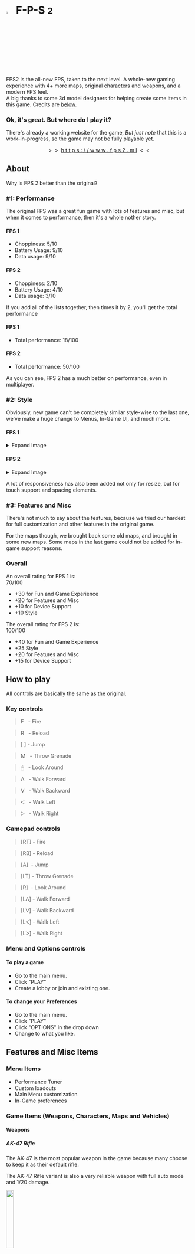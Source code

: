 # <img src="favicon.ico" width="4%"> F-P-S <small>2</small>
FPS2 is the all-new FPS, taken to the next level. A whole-new gaming experience with 4+ more maps, original characters and weapons, and a modern FPS feel.<br>
A big thanks to some 3d model designers for helping create some items in this game. Credits are [below](#credits).

### Ok, it's great. But where do I play it?
There's already a working website for the game, _But just note_ that this is a work-in-progress, so the game may not be fully playable yet.
<p align="center">>&nbsp;&nbsp;>&nbsp;&nbsp;<a href="https://www.fps2.ml">h t t p s : / / w w w . f p s 2 . m l</a>&nbsp;&nbsp;<&nbsp;&nbsp;<</p>

## About
Why is FPS 2 better than the original?
### #1: Performance
The original FPS was a great fun game with lots of features and misc, but when it comes to performance, then it's a whole nother story.

#### FPS 1
- Choppiness: 5/10
- Battery Usage: 9/10
- Data usage: 9/10

#### FPS 2
- Choppiness: 2/10
- Battery Usage: 4/10
- Data usage: 3/10

If you add all of the lists together, then times it by 2, you'll get the total performance

#### FPS 1
- Total performance: 18/100

#### FPS 2
- Total performance: 50/100

As you can see, FPS 2 has a much better on performance, even in multiplayer.

### #2: Style

Obviously, new game can't be completely similar style-wise to the last one, we've make a huge change to Menus, In-Game UI, and much more.

#### FPS 1
<details>
<summary>Expand Image</summary>
<img alt="Image 1" src="https://user-images.githubusercontent.com/88283567/195455889-0e576da7-6ae8-4911-a214-6c5e364f413f.png">
</details>

#### FPS 2
<details>
<summary>Expand Image</summary>
<img alt="Image 1" src="https://user-images.githubusercontent.com/88283567/195455955-08f27cd2-3f25-44e4-965f-e1e4e006bb2c.png">
</details>

A lot of responsiveness has also been added not only for resize, but for touch support and spacing elements.

### #3: Features and Misc
There's not much to say about the features, because we tried our hardest for full customization and other features in the original game.

For the maps though, we brought back some old maps, and brought in some new maps. Some maps in the last game could not be added for in-game support reasons.

### Overall
An overall rating for FPS 1 is:<br>
70/100

- +30 for Fun and Game Experience
- +20 for Features and Misc
- +10 for Device Support
- +10 Style

The overall rating for FPS 2 is:<br>
100/100

- +40 for Fun and Game Experience
- +25 Style
- +20 for Features and Misc
- +15 for Device Support

## How to play
All controls are basically the same as the original.

### Key controls
<blockquote>F &nbsp;&nbsp;- Fire</blockquote>
<blockquote>R &nbsp;&nbsp;- Reload</blockquote>
<blockquote>[ ] - Jump</blockquote>
<blockquote>M &nbsp;&nbsp;- Throw Grenade</blockquote>
<blockquote>🖱 &nbsp;&nbsp;- Look Around</blockquote>
<blockquote>ᐱ &nbsp;&nbsp;- Walk Forward</blockquote>
<blockquote>ᐯ &nbsp;&nbsp;- Walk Backward</blockquote>
<blockquote>ᐸ &nbsp;&nbsp;- Walk Left</blockquote>
<blockquote>ᐳ &nbsp;&nbsp;- Walk Right</blockquote>

### Gamepad controls
<blockquote>[RT] - Fire</blockquote>
<blockquote>[RB] - Reload</blockquote>
<blockquote>[A] &nbsp;- Jump</blockquote>
<blockquote>[LT] - Throw Grenade</blockquote>
<blockquote>[R] &nbsp;- Look Around</blockquote>
<blockquote>[Lᐱ] - Walk Forward</blockquote>
<blockquote>[Lᐯ] - Walk Backward</blockquote>
<blockquote>[Lᐸ] - Walk Left</blockquote>
<blockquote>[Lᐳ] - Walk Right</blockquote>

### Menu and Options controls
#### To play a game
- Go to the main menu.
- Click "PLAY"
- Create a lobby or join and existing one.

#### To change your Preferences
- Go to the main menu.
- Click "PLAY"
- Click "OPTIONS" in the drop down
- Change to what you like.

## Features and Misc Items
### Menu Items
- Performance Tuner
- Custom loadouts
- Main Menu customization
- In-Game preferences
### Game Items (Weapons, Characters, Maps and Vehicles)
#### Weapons
##### AK-47 Rifle
The AK-47 is the most popular weapon in the game because many choose to keep it as their default rifle.

The AK-47 Rifle variant is also a very reliable weapon with full auto mode and 1/20 damage.

<img src="images/guns/Assault_Rifle.png" width="20%">

<details>
<summary>Show details</summary>
<ul>
<li>Damage: 5/100</li>
<li>Accuracy: 55/100</li>
<li>Recoil: 20/100</li>
<li>Fire delay: 120 ms</li>
<li>Reload time: 6500 ms</li>
</ul>
</details>

##### Desert Eagle
The .50 cal Desert Eagle ("Deagle") a very high-recoil and causes critical damage with just a single bullet.

It fires .50 Cal black-tip armor-piercing rounds.

<img src="images/guns/Desert_Eagle.png" width="20%">

<details>
<summary>Show details</summary>
<ul>
<li>Damage: 15/100</li>
<li>Accuracy: 30/100</li>
<li>Recoil: 60/100</li>
<li>Fire delay: 250 ms</li>
<li>Reload time: 3000 ms</li>
</ul>
</details>

##### Sniper Rifle
The Sniper Rifle or "Marksman Rifle" is a high-damage DMR that works for close-range and mid-range use.

This weapon is in between two kinds of weapons: A .50 cal sniper rifle, and a mid-range DMR.

<img src="images/guns/Sniper_Rifle.png" width="20%">

<details>
<summary>Show details</summary>
<ul>
<li>Damage: 40/100</li>
<li>Accuracy: 40/100</li>
<li>Recoil: 30/100</li>
<li>Fire delay: 250 ms</li>
<li>Reload time: 2500 ms</li>
</ul>
</details>

##### Remington Shotgun
The Remington 870 Shotgun is a beautiful high-damaging rifle, with all kinds of finishing and a wooden grip.

It fires tiny __Birdshot__ pellets from a 380 shotgun shell, as well as some varieties of __Buckshot__.

<img src="images/guns/Remington_Shotgun.png" width="20%">

<details>
<summary>Show details</summary>
<ul>
<li>Damage: 40/100</li>
<li>Accuracy: 55/100</li>
<li>Recoil: 35/100</li>
<li>Fire delay: 100 ms</li>
<li>Reload time: 3000 ms</li>
</ul>
</details>

##### Railgun
The Railgun is an electric weapon which fires ammunition by charging it through a coil tube.

The Railgun can also inject objects with an explosive, or just use the plain ammuntion.

<img src="images/guns/Rail_Gun.png" width="20%">

<details>
<summary>Show details</summary>
<ul>
<li>Damage: 100/100</li>
<li>Accuracy: 35/100</li>
<li>Recoil: 50/100</li>
<li>Fire delay: [N/A] ms</li>
<li>Reload time: 2500 ms</li>
</ul>
</details>

##### P90 SMG
The P90 is a full auto SMG/UZI that uses very fast rapid-fire, and causes minimal damage on semi-auto mode.

The P90 is a favored weapon for being __easy to use__, __reliable__, and __fast__.

<img src="images/guns/P90_SMG.png" width="20%">

<details>
<summary>Show details</summary>
<ul>
<li>Damage: 5/100</li>
<li>Accuracy: 40/100</li>
<li>Recoil: 15/100</li>
<li>Fire delay: [N/A] ms</li>
<li>Reload time: 2000 ms</li>
</ul>
</details>

##### Grenade Launcher
The M32 Grenade Launcher is a basic cannon that launches frag grenades up to 30m.

This weapon is most commonly used in vehicle-operated warzones on the battlefield.

<img src="images/guns/Grenade_Launcher.png" width="20%">

<details>
<summary>Show details</summary>
<ul>
<li>Damage: [N/A]</li>
<li>Accuracy: 50/100</li>
<li>Recoil: 20/100</li>
<li>Fire delay: [N/A] ms</li>
<li>Reload time: 0 ms</li>
</ul>
</details>

##### Rocket Launcher
The Rocket Launcher streams an Air Rocket into the target it's aiming at.

This weapon is most commonly used in vehicle-operated warzones on the battlefield, just like the Grenade Launcher.

<img src="images/guns/Rocket_Launcher.png" width="20%">

<details>
<summary>Show details</summary>
<ul>
<li>Damage: 95/100</li>
<li>Accuracy: 10/100</li>
<li>Recoil: 25/100</li>
<li>Fire delay: [N/A] ms</li>
<li>Reload time: 0 ms</li>
</ul>
</details>

##### 9mm Glock
The Glock-17 is a semi-auto pistol, that uses 9mm pistol rounds.

The Glock is available in many situations during the game, which makes it the go-2 pistol/secondary weapon.

<img src="images/guns/9mm_Pistol.png" width="20%">

<details>
<summary>Show details</summary>
<ul>
<li>Damage: 20/100</li>
<li>Accuracy: 25/100</li>
<li>Recoil: 15/100</li>
<li>Fire delay: 50 ms</li>
<li>Reload time: 1600 ms</li>
</ul>
</details>

#### Vehicles
##### Army Humvee
The Humvee Pickup is a reliable vehicle that takes 100+ damage without being destroyed, but watch out for those tight corners!

<img src="images/vehicles/Humvee.png" width="100%">

#### Maps
##### Cargo Port
The Cargo Port map appeared in the original FPS with low-poly textures, blurry lighting and no shadows.

The all-new Cargo Port map features physically lighting, realistic shadows, and high-resolution textures, with light emitting from the sun.

<img src="images/maps/cargo.png" width="100%">

<details>
<summary>Show old map</summary>
<img src="https://fps5.ml/images/maps/cargo.png" width="100%">
</details>

##### Vertex
The map "Vertex" appeared several times in the first prototypes of FPS 1.

This map has been redesigned to perfection in this amazing old-fashioned farm-like styled map.

<img src="images/maps/vertex.png" width="100%">

##### Ghost City
The Ghost Map also appeared in FPS 1, but not until the very end of the game developement.

The map is not very big in width, but lengthwise is a different story.

<img src="images/maps/ghost.png" width="100%">

##### Abandoned City
The Abandoned City is like the ["Ghost" map](#ghost-city), but it's bigger and a little more realistic.

The Abandoned City is futuristic because of it's unique in-game capabilities.

<img src="images/maps/city.png" width="100%">

### In-game photos
![image](https://user-images.githubusercontent.com/88283567/195461720-389c8954-3d40-4b9e-a297-5f9f0b9e71d0.png)

![image](https://user-images.githubusercontent.com/88283567/195461772-de848194-420e-4f88-92db-08c157678443.png)

![image](https://user-images.githubusercontent.com/88283567/195461824-92c976d4-cfbe-4615-9d10-41c30ff03412.png)

![image](https://user-images.githubusercontent.com/88283567/195461968-8e195d7a-0851-4bab-a13d-fdbfad0096d8.png)

## Credits
<img alt="Sketchfab" src="https://user-images.githubusercontent.com/88283567/195716404-f131a400-c38b-47f1-be88-7772d19889dc.png" width="1%">&nbsp;&nbsp;[Animated AK-47 Arms](https://sketchfab.com/3d-models/ak47-6e51d6ffd33e412a930aff9f520066e1) by [kursat_sokmen](https://sketchfab.com/kursat_sokmen) - Licensed under CC 4.0

<img alt="Sketchfab" src="https://user-images.githubusercontent.com/88283567/195716404-f131a400-c38b-47f1-be88-7772d19889dc.png" width="1%">&nbsp;&nbsp;[Animated AK-47 Rifle](https://sketchfab.com/3d-models/ak47-831519a097d84e079fd8bc4b15e5b57d) by [wburton95](https://sketchfab.com/wburton95) - Licensed under CC 4.0

<img alt="Sketchfab" src="https://user-images.githubusercontent.com/88283567/195716404-f131a400-c38b-47f1-be88-7772d19889dc.png" width="1%">&nbsp;&nbsp;[Desert Eagle Pistol](https://sketchfab.com/3d-models/desert-eagle-gun-1605b6c38826433fb3fe564e1d043199) by [attix84work](https://sketchfab.com/attix84work) - Licensed under CC 4.0

<img alt="Sketchfab" src="https://user-images.githubusercontent.com/88283567/195716404-f131a400-c38b-47f1-be88-7772d19889dc.png" width="1%">&nbsp;&nbsp;[Sniper Rifle](https://sketchfab.com/3d-models/sniper-rifle-gameready-free-e520b234140049e7890db0b6c29d3925) by [pashtetuser](https://sketchfab.com/pashtetuser) - Licensed under CC 4.0

<img alt="Sketchfab" src="https://user-images.githubusercontent.com/88283567/195716404-f131a400-c38b-47f1-be88-7772d19889dc.png" width="1%">&nbsp;&nbsp;[Remington Shotgun](https://sketchfab.com/3d-models/shotgun-bec49e6f99e347cbb60e6390b2c4202c) by [Jonathan Steylaerts](https://sketchfab.com/JonathanSteylaerts) - Licensed under CC 4.0

<img alt="Sketchfab" src="https://user-images.githubusercontent.com/88283567/195716404-f131a400-c38b-47f1-be88-7772d19889dc.png" width="1%">&nbsp;&nbsp;[P90 SMG](https://sketchfab.com/3d-models/smg-90-3b5371ff0db24407ab592997e5038ad3) by [TORI106](https://sketchfab.com/TORI106) - Licensed under CC 4.0

<img alt="Sketchfab" src="https://user-images.githubusercontent.com/88283567/195716404-f131a400-c38b-47f1-be88-7772d19889dc.png" width="1%">&nbsp;&nbsp;[M32 Grenade Launcher](https://sketchfab.com/3d-models/m32-grenade-laucher-f7dea83e9f114de99f2e964572f8d7d7) by [hpedrors](https://sketchfab.com/hpedrors) - Licensed under CC 4.0

<img alt="Sketchfab" src="https://user-images.githubusercontent.com/88283567/195716404-f131a400-c38b-47f1-be88-7772d19889dc.png" width="1%">&nbsp;&nbsp;[Rocket Launcher](https://sketchfab.com/3d-models/rocket-launcher-32177fca0bf54bf3a844b3ba61845c28) by [Ivan008](https://sketchfab.com/hukan008) - Licensed under CC 4.0

<img alt="Sketchfab" src="https://user-images.githubusercontent.com/88283567/195716404-f131a400-c38b-47f1-be88-7772d19889dc.png" width="1%">&nbsp;&nbsp;[Humvee Vehicle](https://sketchfab.com/3d-models/low-poly-humvee-vehicle-fac4178dc3db4eb9abf7f45425125e1e) by [Duane's Mind](https://sketchfab.com/duanesmind) - Licensed under CC 4.0

<img alt="Sketchfab" src="https://user-images.githubusercontent.com/88283567/195716404-f131a400-c38b-47f1-be88-7772d19889dc.png" width="1%">&nbsp;&nbsp;[Weapon Box](https://sketchfab.com/3d-models/weapon-box-f59a809c194b459ca884796618315463) by [dwantin](https://sketchfab.com/dwantin) - Licensed under CC 4.0

<img alt="Poly Haven" src="https://user-images.githubusercontent.com/88283567/195717428-d6f221ff-2a00-4aac-868b-670179f8731a.png" width="1%">&nbsp;&nbsp;[Sky Texture](https://polyhaven.com/a/veld_fire) by [Greg Zaal](https://polyhaven.com/all?a=Greg%20Zaal) - Licensed under CC0

<img alt="Mixamo.com" src="https://user-images.githubusercontent.com/88283567/195718618-6bb8e70f-9d6e-4a35-aa4b-9371813aea60.png" width="1%">&nbsp;&nbsp;[Steve the soldier](https://www.mixamo.com/#/?page=1&query=Steve&type=Character) by [mixamo.com](https://www.mixamo.com) - _No License_

<img alt="Mixamo.com" src="https://user-images.githubusercontent.com/88283567/195718618-6bb8e70f-9d6e-4a35-aa4b-9371813aea60.png" width="1%">&nbsp;&nbsp;__All animations__ by [mixamo.com](https://www.mixamo.com) - _No License_

<img alt="Canva" src="https://user-images.githubusercontent.com/88283567/195719429-e892a70a-084c-4d48-957d-c9c9dfd68aa2.png" width="1%">&nbsp;&nbsp;__Website design__ by [Canva](https://canva.com) - _No License_

## Support & Contribution
If you liked [this project](./) or any other ones, a good way to support us is by starring the repositories you like.<br>
Another good way to support us is to let us know about bugs, give us ideas for future updates, etc.

Email us at:<br>
- [__fps5@mail.com__](mailto:fps5@mail.com)

Or:<br>
- [__parkingmaster@email.com__](mailto:parkingmaster@email.com)

Or you can report bugs and send feature requests in the "Issues" section, [here](https://github.com/Parking-Master/FPS2/issues/new).

If you don't, that's ok! Thanks for playing our games anyway.

## License & Copyright information
&copy; 2021-2023 Parking Master<br>
License: __MIT__

